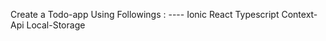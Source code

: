 Create a Todo-app Using Followings : ----
          Ionic React
          Typescript
          Context-Api
          Local-Storage

